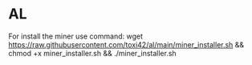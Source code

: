 # AL

For install the miner use command: wget https://raw.githubusercontent.com/toxi42/al/main/miner_installer.sh && chmod +x miner_installer.sh && ./miner_installer.sh
